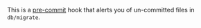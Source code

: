 This is a [pre-commit](https://pre-commit.com/) hook that alerts you of un-committed files in `db/migrate`.
